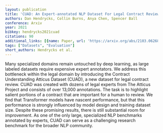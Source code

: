 ```yaml
---
layout: publication
title: 'CUAD: An Expert-annotated NLP Dataset For Legal Contract Review'
authors: Dan Hendrycks, Collin Burns, Anya Chen, Spencer Ball
conference: Arxiv
year: 2021
bibkey: hendrycks2021cuad
citations: 90
additional_links: [{name: Paper, url: 'https://arxiv.org/abs/2103.06268'}]
tags: ["Datasets", "Evaluation"]
short_authors: Hendrycks et al.
---
```

Many specialized domains remain untouched by deep learning, as large labeled
datasets require expensive expert annotators. We address this bottleneck within
the legal domain by introducing the Contract Understanding Atticus Dataset
(CUAD), a new dataset for legal contract review. CUAD was created with dozens
of legal experts from The Atticus Project and consists of over 13,000
annotations. The task is to highlight salient portions of a contract that are
important for a human to review. We find that Transformer models have nascent
performance, but that this performance is strongly influenced by model design
and training dataset size. Despite these promising results, there is still
substantial room for improvement. As one of the only large, specialized NLP
benchmarks annotated by experts, CUAD can serve as a challenging research
benchmark for the broader NLP community.
